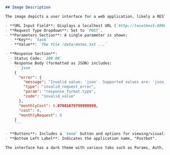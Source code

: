 ```markdown
## Image Description

The image depicts a user interface for a web application, likely a REST API client (Postman). The main components visible include:

- **URL Input Field**: Displays a localhost URL (`http://localhost:8000/run?task=The file /data/dates.txt ...`).
- **Request Type Dropdown**: Set to `POST`.
- **Parameters Section**: A single parameter is shown:
  - **Key**: `task`
  - **Value**: `The file /data/dates.txt ...`

- **Response Section**: 
  - Status Code: `200 OK`
  - Response Body (formatted as JSON) includes:
    ```json
    {
      "error": {
        "message": "Invalid value: 'json'. Supported values are: 'json_object', 'json_schema', and 'text'.",
        "type": "invalid_request_error",
        "param": "response_format.type",
        "code": "invalid_value"
      },
      "monthlyCost": 0.07081079799999999,
      "cost": 0,
      "monthlyRequest": 0
    }
    ```

- **Buttons**: Includes a `Send` button and options for viewing/visualizing the response.
- **Bottom Left Label**: Indicates the application name, "Postbot".

The interface has a dark theme with various tabs such as Params, Auth, Headers, Body, Scripts, Tests, and Settings.
```